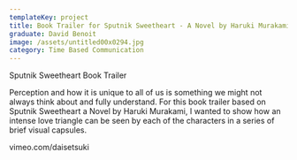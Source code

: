 ```yaml
---
templateKey: project
title: Book Trailer for Sputnik Sweetheart - A Novel by Haruki Murakami
graduate: David Benoit
image: /assets/untitled00x0294.jpg
category: Time Based Communication
---
```

Sputnik Sweetheart Book Trailer



Perception and how it is unique to all of us is something we might not always think about and fully understand. For this book trailer based on Sputnik Sweetheart a Novel by Haruki Murakami, I wanted to show how an intense love triangle can be seen by each of the characters in a series of brief visual capsules.

vimeo.com/daisetsuki
